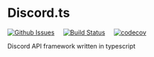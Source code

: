# Discord.ts

[![Github Issues](https://img.shields.io/github/issues/motorlatitude/discord.ts.svg?style=flat-square)]() &nbsp; &nbsp;
[![Build Status](https://img.shields.io/travis/motorlatitude/MotorBot.svg?branch=master&style=flat-square)](https://travis-ci.org/motorlatitude/discord.ts) &nbsp; &nbsp;
[![codecov](https://img.shields.io/codecov/c/github/motorlatitude/discord.ts.svg?style=flat-square)](https://codecov.io/gh/motorlatitude/discord.ts) &nbsp; &nbsp;

Discord API framework written in typescript